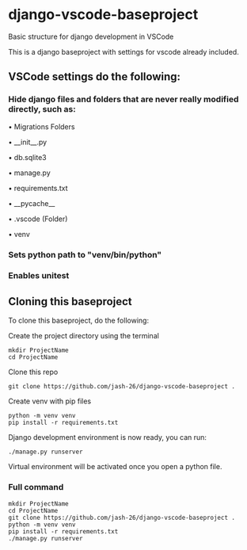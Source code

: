 # django-vscode-baseproject
Basic structure for django development in VSCode 

This is a django baseproject with settings for vscode already included.

## VSCode settings do the following:

### Hide django files and folders that are never really modified directly, such as:

• Migrations Folders

• \_\_init\_\_.py

• db.sqlite3

• manage.py

• requirements.txt

• \_\_pycache\_\_

• .vscode (Folder)

• venv


### Sets python path to "venv/bin/python"

### Enables unitest

## Cloning this baseproject

To clone this baseproject, do the following: 

Create the project directory using the terminal
```
mkdir ProjectName
cd ProjectName
```
Clone this repo
``` 
git clone https://github.com/jash-26/django-vscode-baseproject .
```
Create venv with pip files
```
python -m venv venv
pip install -r requirements.txt
```

Django development environment is now ready, you can run: 
```
./manage.py runserver
```

Virtual environment will be activated once you open a python file.

### Full command
```
mkdir ProjectName
cd ProjectName
git clone https://github.com/jash-26/django-vscode-baseproject .
python -m venv venv
pip install -r requirements.txt
./manage.py runserver
```







